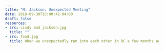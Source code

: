 ```yaml
---
title: "M. Jackson: Unexpected Meeting"
date: 2018-09-30T15:00:42-04:00
draft: false
resources:
- src: cindy and jackson.jpg
  title: ""
- src: food.jpg
  title: When we unexpectedly ran into each other in DC a few months ago. Like everyone else, it was a trial to get everyone vaguely looking at a camera
---
```

